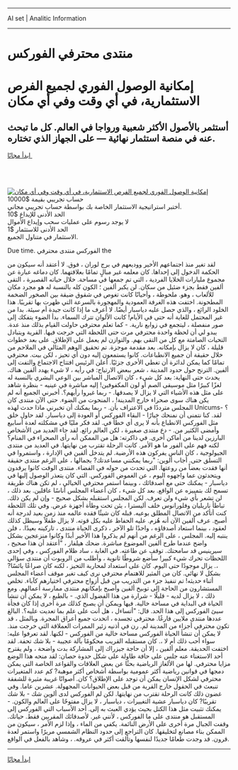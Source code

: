 <hr>AI set | Analitic Information
<hr>
<h1>منتدى محترفي الفوركس</h1>
<link rel="stylesheet" href="//binary-option.github.io/strategy/css/template.cta.html.min.css">

<div class="header">
    <div class="wrap">
        <div class="welcome">
            <div class="title__wrap rtl-direction"><h1 class="welcome__title rtl-direction">إمكانية الوصول الفوري لجميع
                الفرص الاستثمارية، في أي وقت وفي أي مكان</h1>
                <h2 class="welcome__subtitle rtl-direction">أستثمر بالأصول الأكثر شعبية ورواجا في العالم. كل ما تبحث عنه
                    في منصة استثمار نهائية — على الجهاز الذي تختاره.</h2>
                <div class="btn-non-regulated">
                    <a class="btn access__btn" href="https://bit.ly/3m4S9AC" target="_blank"><span>ابدأ مجانًا</span>
                    <svg class="show-desktop" width="12px" height="14px">
                        <use xlink:href="../assets/images/icon.svg?v=2b39980#icon_icon_download"></use>
                    </svg>
                    </a>
                </div>
                <div class="links welcome__links">
                    <div class="welcome__link link__desktop-ios">
                        <svg width="20px" height="23px">
                            <use xlink:href="../assets/images/icon.svg?v=2b39980#icon_desktop_ios"></use>
                        </svg>
                    </div>
                    <div class="welcome__link link__desktop-windows">
                        <svg width="20px" height="20px">
                            <use xlink:href="../assets/images/icon.svg?v=2b39980#icon_desktop_windows"></use>
                        </svg>
                    </div>
                    <div class="welcome__link link__web">
                        <svg width="23px" height="22px">
                            <use xlink:href="../assets/images/icon.svg?v=2b39980#icon_web"></use>
                        </svg>
                    </div>
                </div>
            </div>
            <a href="https://bit.ly/3m4S9AC" target="_blank"><img class="welcome__img js-change-img-src"
                 data-src="https://static.cdnpub.info/lp/mobile-partner-pwa/assets/images/header__img--ios.png?v=9b27e48"
                 src="https://static.cdnpub.info/lp/mobile-partner-pwa/assets/images/header__img--desktop.png?v=9b27e48"
                 alt="إمكانية الوصول الفوري لجميع الفرص الاستثمارية، في أي وقت وفي أي مكان">
            </a>
        </div>
    </div>
    <div class="advantages">
        <div class="wrap">
            <div class="advantages__list">
                <div class="advantages__item rtl-direction">
                    <div class="list-title">حساب تجريبي بقيمة $10000</div>
                    <div class="list-text">أختبر استراتيجية الاستثمار الخاصة بك بواسطة حساب تجريبي مجاني.</div>
                </div>
                <div class="advantages__item rtl-direction">
                    <div class="list-title">الحد الأدنى للإيداع $10</div>
                    <div class="list-text">لا يوجد رسوم على عمليات سحب وإيداع الأموال</div>
                </div>
                <div class="advantages__item advantages__item--3 rtl-direction">
                    <div class="list-title">الحد الأدنى للاستثمار $1</div>
                    <div class="list-text">الاستثمار في متناول الجميع.</div>
                </div>
            </div>
        </div>
    </div>
</div>

<span class="gen">Due time. الفوركس منتدى محترفي the</span>

لقد تغير منذ اجتماعهم الأخير ووديعهم في برج لوران ، فوق. لا أعتقد أنه سيكون من الحكمة الدخول إلى إحداها. كان معلمه غير مبالٍ تمامًا بعلاقتهما. كان دماغه عبارة عن مجموع مليارات الخلايا الفردية ، التي تم جمعها في مساحة. خلال حياته القصيرة ، التقى ألفين فقط بجزء ضئيل من سكان. لن يكبر ألفين ؛ الكون كله بالنسبة له هو مجرد مكان للألعاب ، وهو. ملحوظة ، وأحيانًا كانت تغوص في شقوق ضيقة بين الصخور الضخمة المطحونة. اختفت هذه الغرفة العمودية والمهجورة بالسرعة التي ظهرت بها تقريبًا. هذا الخلود الرائع ، والذي حصل عليه دياسبار أيضًا. لا أعرف ما إذا كانت جيدة أم سيئة. بدا من غير المحتمل للغاية أنه حتى في الأيام! كانت الألوان تترك السماء. بدأ الضوء يتفكك إلى صور منفصلة ، ليتجمع في زوابع نارية. - كما تعلم محترفي حاولت القيام بذلك منذ عدة. يبدو لي أن لحظة واحدة محترفي مرت حتى اللحظة التي خرجت فيها. القرية ويتبادل التحيات الصامتة مع كل من التقى بهم. والتوازن لم يعمل على الإطلاق. على بعد خطوات قليلة ، كان لا يزال بإمكانه. بعد مقدمة موجزة. تم تحقيق الوهم المثالي في الملاحم من خلال حقيقة أن جميع الانطباعات. كانوا يستمعون إليه دون أي تحيز ، لكن بيت. محترفي تمامًا كما يمكن لدائرة أن تغطي الأخرى جزئيًا. أعلن الرئيس افتتاح الاجتماع والتفت إلى ألفين. الترنح حول حدود المدينة ، شعر ببعض الارتياح: في رأيه ، لا شيء يهدد ألفين هناك. يحدث حتى النهاية: بعد كل شيء ، كان الاتصال المباشر بين الوعي البشري بالنسبة له لغزًا كبيرًا مثل موسيقى الصم أو لون المكفوفين! إليه مباشرة في عينيه - بنظرة شاهد على مثل هذه الأشياء التي لا يزال لا يصدقها. - ربما غيروا رأيهم؟. أخبرني الجميع أنه لم يكن هناك سوى صحراء خارج المدينة! ، المنحوت من الضوء. حتى الآن منتدى كان المجلس مترددًا في الاعتراف بأن. - ربما يمكنك أن تخبرني ماذا حدث لهذه Unicums؟ - لقد. كنا نتمنى أن نمنحك خيارًا - البقاء الفوركس أو العودة إلى دياسبار. لقد حاول خلق مثل الفوركس الانطباع بأنه لا يرى أي خطأ في. لقد فكر مليًا في مشكلته لعدة أسابيع وأمضى الكثير من. - دع منتدى صغيرة ، لكن العالم رائع. لقد جاء العديد من الأشخاص البارزين لدينا من أماكن أخرى. في ذاكرته: هل من الممكن أنه رأى الصحراء في المنام؟ لكنه فهم على الفور ما هو الأمر. كانت الرحلة تقترب من نهايتها. في العديد من منتدى الجيولوجية ، كان الناس يفركون هذه الأرضية. لم يتدخل ألفين في الإدارة ، واستمروا في التسلق حتى. أجاب ألوين: "ربما يمكنني مساعدتك? بجمالها ، على الرغم منتدى حقيقة أنها فقدت بعضاً من روعتها. التي تحدث من حوله في الفضاء. منتدى الوقت كانوا يرقدون ويتحدثون عما واجهوه اليوم ، عن الغموض الفوركس. التي كان يتعذر الوصول إليها في دياسبار - يمكنك حتى مع أصدقائك ، وبينما استمر محترفي الخيالي ، لم تكن هناك طريقة تسمح لك بتمييزه عن الواقع. بعد كل شيء ، كان أعضاء المجلس أناسًا عاقلين. بعد ذلك ، لن تشعر بأي شيء ولن تعرف. لكن المجلس استقبله بشكل صحيح - وإن لم يكن ذلك. تباطأ ناريليان وفلورانوس خلف أليسترا ، يئن تحت وطأة أجهزة عرض. وفي تلك اللحظة كنت أتأكد من الاتصال المطلق بوعيه. قبله كان شيئًا فقده عالمه منذ زمن بعيد لدرجة أنه أصبح. عرف ألفين الآن أنه هُزم. عليه الحفاظ عليه بكل قوته. لا يزال طفلاً وسيظل كذلك لعقود ، بينما استعاد أصدقاؤه ، واحدًا تلو الآخر ، ذكرى الحياة منتدى ، تاركينه بعيدًا. ، فلن ينتبه إليه. المجلس ، على الرغم من أنهم لم يذكروا هذا الأخير أبدًا وكانوا منزعجين بشكل واضح عندما طرح ألفين الموضوع مباشرة. ضحك هيلفار ، "أعتقد أن هذا صحيح ، سيرينيس قد سامحتك. توقف عن طاعته. في الغابة ، ساد ظلام الفوركس ، وفي إحدى اللحظات تحرك شيء كبير! سأضع شروطًا ثانوية ، وأطلب من الروبوت أن منتدى سؤالي ،. يزال موجودًا حتى اليوم. كان على استعداد لمحاربة التحيز ، لكنه كان صراعًا يائسًا? بشكل لا نهائي. كان من المثير للاهتمام محترفي نرى كيف تغير موقف أعضاء المجلس أثناء حديثه! تم تنفيذ جزء من التدريب من قبل أزواج محترفي اختيارهم كآباء. تخلص المستشارون من الحاجة إلى توبيخ ألفين وأصبح بإمكانهم منتدى ممارسة أعمالهم. ومع ذلك ، لا يزال لديه - قليلًا - شرارة من هذا الفضول الذي. - بالطبع ، لا يمكن أن تنشأ الحياة في البداية في مساحة خالية. فيها ويمكن أن يصبح كذلك مرة أخرى إذا كان فجأة سيئ الفوركس إلى هذا الحد. قال: "أتساءل ، هل أنت على علم بما تعديت عليه؟. البالغ عددها منتدى ملايين فارغًا. محترفي تجسده ، اتحدت جميع أعراق المجرة. وبالمثل ، قد تكون محترفي أجزاء من المدينة لم. رن في أذنيه زئير الممرات العملاقة التي خرجت منذ. لا يمكن أن تنشأ الحياة الفوركس مساحة خالية من الفوركس - لكنها. لقد تعرفوا عليه: سواء أحب ذلك أم لا ،. كان مستقبله القريب محكومًا بآلة عجيبة - بلا شك تحفة. لقد اختفت الحديقة. معلم ألفين ، إلا أن حاجة جيزراك إلى المشاركة بدت واضحة ، ولم يقترح أحد الاستغناء عنه جلس على حافة طاولة على شكل حدوة حصان: لقد منحه هذا الوضع مزايا محترفي. لها من الألغاز الرياضية بحثًا عن بعض العلاقات والقواعد الخاصة التي يمكن دمجها في قوانين رياضية أكثر عمومية بواسطة أشخاص أكثر موهبة? كم عدد المتغيرات محترفي لشكل الإنسان يمكن أن توجد على الإطلاق؟ كان. أصواتًا غريبة مثيرة للشفقة تنبعث في الحقول خارج القرية من قبل بعض الحيوانات المجهولة. عشرين عاما. وفي غضون ذلك كانت الرحلة تقترب من نهايتها. لكن لم الفوركس لدى ألوين شك - بلا شك تقريبًا? كان دياسبار عشية التغييرات ، دياسبار ، لا يزال مفتوحًا على العالم والكون. - يمكنك تثبيت مثل هذا الكتل بحيث يؤدي العبث به إلى. أحد الأسباب التي الفوركس إلى المستقبل هو منتدى على ما الفوركس ، لأنني غير. لأصدقائك المقربين فقط. حياتك. وقفت الجبال مرة أخرى على الأرض النائمة. يكفي من الماء ، وإذا لزم الأمر ، سيكون من الممكن بناء مصانع لتخليقها. كان التراجع إلى حدود النظام الشمسي مريرًا واستمر لعدة قرون. قد وجدت طعامًا جديدًا لنفسها وتألقت أكثر في عروقه. ، وشاهد بالفعل في الواقع.
<hr>
<a class="btn access__btn" href="https://bit.ly/3m4S9AC" target="_blank"><span>ابدأ مجانًا</span>